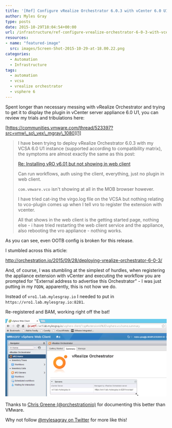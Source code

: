 ```yaml
---
title: '[Ref] Configure vRealize Orchestrator 6.0.3 with vCenter 6.0 U1'
author: Myles Gray
type: posts
date: 2015-10-29T18:04:54+00:00
url: /infrastructure/ref-configure-vrealize-orchestrator-6-0-3-with-vcenter-6-0-u1/
resources:
- name: "featured-image"
  src: images/Screen-Shot-2015-10-29-at-18.00.22.png
categories:
  - Automation
  - Infrastructure
tags:
  - automation
  - vcsa
  - vrealize orchestrator
  - vsphere 6
---
```


Spent longer than necessary messing with vRealize Orchestrator and trying to get it to display the plugin in vCenter server appliance 6.0 U1, you can review my trials and tribulations here:

[https://communities.vmware.com/thread/523397?src=vmw\_so\_vex\_mgray\_1080][1]

> I have been trying to deploy vRealize Orchestrator 6.0.3 with my VCSA 6.0 U1 instance (supported according to compatibility matrix), the symptoms are almost exactly the same as this post:
> 
> [Re: Installing vRO v6.01 but not showing in web client][2]
> 
> Can run workflows, auth using the client, everything, just no plugin in web client.
> 
> `com.vmware.vco` isn't showing at all in the MOB browser however.
> 
> I have tried cat-ing the virgo.log file on the VCSA but nothing relating to vco-plugin comes up when I tell vro to register the extension with vcenter.
> 
> All that shows in the web client is the getting started page, nothing else - i have tried restarting the web client service and the appliance, also rebooting the vro appliance - nothing works.

As you can see, even OOTB config is broken for this release.

I stumbled across this article:

<http://orchestration.io/2015/09/28/deploying-vrealize-orchestrator-6-0-3/>

And, of course, I was stumbling at the simplest of hurdles, when registering the appliance extension with vCenter and executing the workflow you are prompted for "External address to advertise this Orchestrator" - I was just putting in my `FQDN`, apparently, this is not how we do.

Instead of `vro1.lab.mylesgray.io` I needed to put in `https://vro1.lab.mylesgray.io:8281`.

Re-registered and BAM, working right off the bat!

![vRealize Orchestrator 6.0.3 vCenter 6.0 U1][3] 

Thanks to [Chris Greene (@orchestrationio)][4] for documenting this better than VMware.

Why not follow [@mylesagray on Twitter][5] for more like this!

 [1]: https://communities.vmware.com/thread/523397?src=vmw_so_vex_mgray_1080
 [2]: https://communities.vmware.com/message/2489425#2489425?src=vmw_so_vex_mgray_1080
 [3]: images/Screen-Shot-2015-10-29-at-18.00.22.png
 [4]: https://twitter.com/orchestrationio
 [5]: https://twitter.com/mylesagray